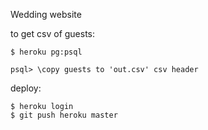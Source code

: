 Wedding website

to get csv of guests:

    $ heroku pg:psql

    psql> \copy guests to 'out.csv' csv header


deploy:

    $ heroku login
    $ git push heroku master
